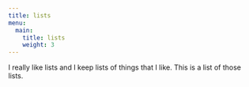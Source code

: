 ```yaml
---
title: lists
menu:
  main:
    title: lists
    weight: 3
---
```


I really like lists and I keep lists of things that I like.
This is a list of those lists.
